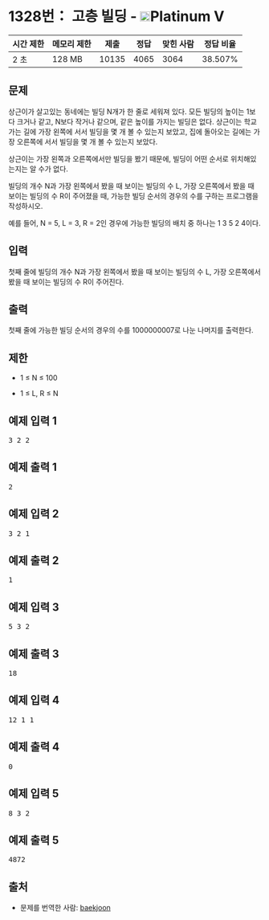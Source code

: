 # 1328번： 고층 빌딩 - <img src="https://static.solved.ac/tier_small/16.svg" style="height:20px" />Platinum V


| 시간 제한 | 메모리 제한 | 제출 | 정답 | 맞힌 사람 | 정답 비율 |
| --- | --- | --- | --- | --- | --- |
| 2 초 | 128 MB | 10135 | 4065 | 3064 | 38.507% |


## 문제


상근이가 살고있는 동네에는 빌딩 N개가 한 줄로 세워져 있다. 모든 빌딩의 높이는 1보다 크거나 같고, N보다 작거나 같으며, 같은 높이를 가지는 빌딩은 없다. 상근이는 학교 가는 길에 가장 왼쪽에 서서 빌딩을 몇 개 볼 수 있는지 보았고, 집에 돌아오는 길에는 가장 오른쪽에 서서 빌딩을 몇 개 볼 수 있는지 보았다.

상근이는 가장 왼쪽과 오른쪽에서만 빌딩을 봤기 때문에, 빌딩이 어떤 순서로 위치해있는지는 알 수가 없다.

빌딩의 개수 N과 가장 왼쪽에서 봤을 때 보이는 빌딩의 수 L, 가장 오른쪽에서 봤을 때 보이는 빌딩의 수 R이 주어졌을 때, 가능한 빌딩 순서의 경우의 수를 구하는 프로그램을 작성하시오.

예를 들어, N = 5, L = 3, R = 2인 경우에 가능한 빌딩의 배치 중 하나는 1 3 5 2 4이다.




## 입력


첫째 줄에 빌딩의 개수 N과 가장 왼쪽에서 봤을 때 보이는 빌딩의 수 L, 가장 오른쪽에서 봤을 때 보이는 빌딩의 수 R이 주어진다.




## 출력


첫째 줄에 가능한 빌딩 순서의 경우의 수를 1000000007로 나눈 나머지를 출력한다.




## 제한


- 1 ≤ N ≤ 100

- 1 ≤ L, R ≤ N





## 예제 입력 1


<pre>3 2 2
</pre>


## 예제 출력 1


<pre>2
</pre>




## 예제 입력 2


<pre>3 2 1
</pre>


## 예제 출력 2


<pre>1
</pre>




## 예제 입력 3


<pre>5 3 2
</pre>


## 예제 출력 3


<pre>18
</pre>




## 예제 입력 4


<pre>12 1 1
</pre>


## 예제 출력 4


<pre>0
</pre>




## 예제 입력 5


<pre>8 3 2
</pre>


## 예제 출력 5


<pre>4872
</pre>






## 출처


- 문제를 번역한 사람: [baekjoon](/user/baekjoon)





